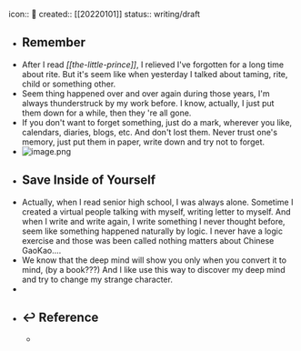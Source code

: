 icon:: 📝
created:: [[20220101]]
status:: writing/draft

- ## Remember
- After I read *[[the-little-prince]]*, I relieved I've forgotten for a long time about rite. But it's seem like when yesterday I talked about taming, rite, child or something other.
- Seem thing happened over and over again during those years, I'm always thunderstruck by my work before. I know, actually, I just put them down for a while, then they 're all gone.
- If you don't want to forget something, just do a mark, wherever you like, calendars, diaries, blogs, etc. And don't lost them. Never trust one's memory, just put them in paper, write down and try not to forget.
- ![image.png](../assets/image_1653621462242_0.png)
- ## Save Inside of Yourself
- Actually, when I read senior high school, I was always alone. Sometime I created a virtual people talking with myself, writing letter to myself. And when I write and write again, I write something I never thought before, seem like something happened naturally by logic. I never have a logic exercise and those was been called nothing matters about Chinese GaoKao....
- We know that the deep mind will show you only when you convert it to mind, (by a book???) And I like use this way to discover my deep mind and try to change my strange character.
-
- ## ↩ Reference
  -